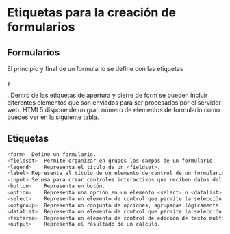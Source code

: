 # Etiquetas para la creación de formularios

## Formularios

El principio y final de un formulario se define con las etiquetas <form> y </form>. Dentro de las etiquetas de apertura y cierre de form se pueden incluir diferentes elementos que son enviados para ser procesados por el servidor web. HTML5 dispone de un gran número de elementos de formulario como puedes ver en la siguiente tabla.

## Etiquetas

```sh
<form>	Define un formulario.
<fieldset>	Permite organizar en grupos los campos de un formulario.
<legend>	Representa el título de un <fieldset>.
<label>	Representa el título de un elemento de control de un formulario.
<input>	Se usa para crear controles interactivos que reciben datos del usuario. Ver atributos
<button>	Representa un botón.
<option>	Representa una opción en un elemento <select> o <datalist>.
<select>	Representa un elemento de control que permite la selección entre un conjunto de opciones <option>.
<optgroup>	Representa un conjunto de opciones, agrupadas lógicamente.
<datalist>	Representa un elemento de control que permite la selección entre un conjunto de opciones <option>.
<textarea>	Representa un elemento de control de edición de texto multilínea.
<output>	Representa el resultado de un cálculo.
```
